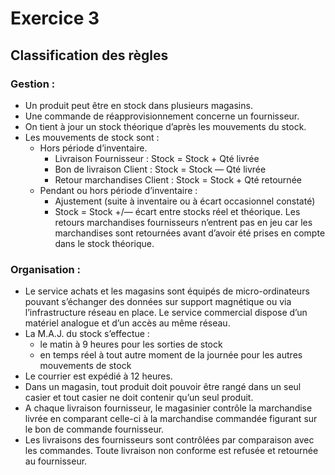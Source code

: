 # Exercice 3

## Classification des règles

### Gestion :

- Un produit peut être en stock dans plusieurs magasins.
- Une commande de réapprovisionnement concerne un fournisseur.
- On tient à jour un stock théorique d’après les mouvements du stock.
- Les mouvements de stock sont :
  - Hors période d’inventaire.
    - Livraison Fournisseur : Stock = Stock + Qté livrée
    - Bon de livraison Client : Stock = Stock — Qté livrée
    - Retour marchandises Client : Stock = Stock + Qté retournée
  - Pendant ou hors période d’inventaire :
    - Ajustement (suite à inventaire ou à écart occasionnel constaté)
    - Stock = Stock +/— écart entre stocks réel et théorique. Les retours marchandises fournisseurs n’entrent pas en jeu car les marchandises sont retournées avant d’avoir été prises en compte dans le stock théorique.

### Organisation :

- Le service achats et les magasins sont équipés de micro-ordinateurs pouvant s’échanger des données sur support magnétique ou via l’infrastructure réseau en place. Le service commercial dispose d’un matériel analogue et d’un accès au même réseau.
- La M.A.J. du stock s’effectue :
  - le matin à 9 heures pour les sorties de stock
  - en temps réel à tout autre moment de la journée pour les autres mouvements de stock
- Le courrier est expédié à 12 heures.
- Dans un magasin, tout produit doit pouvoir être rangé dans un seul casier et tout casier ne doit contenir qu’un seul produit.
- A chaque livraison fournisseur, le magasinier contrôle la marchandise livrée en comparant celle-ci à la marchandise commandée figurant sur le bon de commande fournisseur.
- Les livraisons des fournisseurs sont contrôlées par comparaison avec les commandes. Toute livraison non conforme est refusée et retournée au fournisseur.
